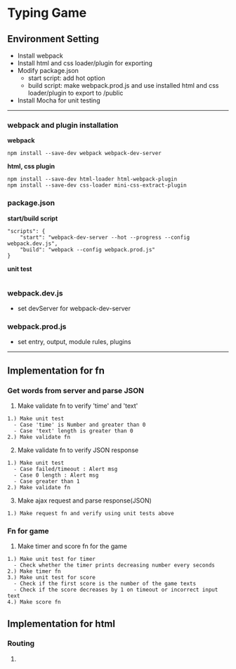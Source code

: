 # Typing Game

## Environment Setting
- Install webpack
- Install html and css loader/plugin for exporting
- Modify package.json
  - start script: add hot option
  - build script: make webpack.prod.js and use installed html and css loader/plugin to export to /public
- Install Mocha for unit testing

---
### webpack and plugin installation
**webpack**
```
npm install --save-dev webpack webpack-dev-server
```
**html, css plugin**
```
npm install --save-dev html-loader html-webpack-plugin
npm install --save-dev css-loader mini-css-extract-plugin
```

### package.json
**start/build script**
```
"scripts": {
    "start": "webpack-dev-server --hot --progress --config webpack.dev.js",
    "build": "webpack --config webpack.prod.js"
}
```
**unit test**
```
```

### webpack.dev.js
- set devServer for webpack-dev-server

### webpack.prod.js
- set entry, output, module rules, plugins

---
## Implementation for fn
### Get words from server and parse JSON
1. Make validate fn to verify 'time' and 'text'
```
1.) Make unit test
  - Case 'time' is Number and greater than 0
  - Case 'text' length is greater than 0
2.) Make validate fn 
```

2. Make validate fn to verify JSON response
```
1.) Make unit test
  - Case failed/timeout : Alert msg
  - Case 0 length : Alert msg
  - Case greater than 1
2.) Make validate fn
```

3. Make ajax request and parse response(JSON)
```
1.) Make request fn and verify using unit tests above
```

### Fn for game
1. Make timer and score fn for the game
```
1.) Make unit test for timer
  - Check whether the timer prints decreasing number every seconds
2.) Make timer fn
3.) Make unit test for score
  - Check if the first score is the number of the game texts
  - Check if the score decreases by 1 on timeout or incorrect input text
4.) Make score fn
```

## Implementation for html
### Routing
1.


###

